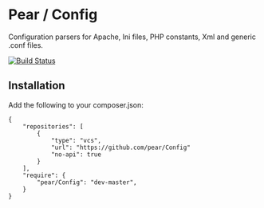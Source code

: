 # Pear / Config
Configuration parsers for Apache, Ini files, PHP constants, Xml and generic .conf files.

[![Build Status](https://travis-ci.org/pear/config.png?branch=master)](https://travis-ci.org/pear/config)

## Installation
Add the following to your composer.json:
```
{
    "repositories": [
        {
            "type": "vcs",
            "url": "https://github.com/pear/Config"
            "no-api": true
        }
    ],
    "require": {
        "pear/Config": "dev-master",
    }
}
```
